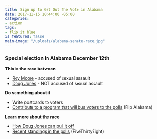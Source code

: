 ```yaml
---
title: Sign up to Get Out The Vote in Alabama
date: 2017-11-15 10:44:00 -05:00
categories:
- action
tags:
- flip it blue
is featured: false
main-image: "/uploads/alabama-senate-race.jpg"
---
```


### Special election in Alabama December 12th!

**This is the race between**
* [Roy Moore](http://bit.ly/2AeAYra) - accused of sexual assault
* [Doug Jones](https://dougjonesforsenate.com/doug/) - NOT accused of sexual assault 

**Do something about it**
* [Write postcards to voters](http://bit.ly/2Bu587I)
* [Contribute to a program that will bus voters to the polls](https://www.gofundme.com/eliminateroymoore) (Flip Alabama)

**Learn more about the race**
* [How Doug Jones can pull it off](http://politi.co/2hE8tf2)
* [Recent standings in the polls](http://53eig.ht/2zwQqeu) (FiveThirtyEight)

